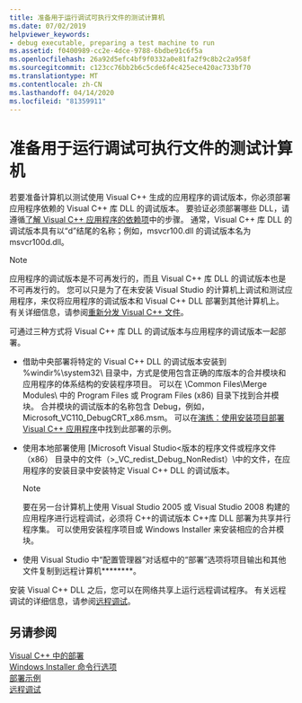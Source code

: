```yaml
---
title: 准备用于运行调试可执行文件的测试计算机
ms.date: 07/02/2019
helpviewer_keywords:
- debug executable, preparing a test machine to run
ms.assetid: f0400989-cc2e-4dce-9788-6bdbe91c6f5a
ms.openlocfilehash: 26a92d5efc4bf9f0332a0e81fa2f9c8b2c2a958f
ms.sourcegitcommit: c123cc76bb2b6c5cde6f4c425ece420ac733bf70
ms.translationtype: MT
ms.contentlocale: zh-CN
ms.lasthandoff: 04/14/2020
ms.locfileid: "81359911"
---
```

# <a name="preparing-a-test-machine-to-run-a-debug-executable"></a>准备用于运行调试可执行文件的测试计算机

若要准备计算机以测试使用 Visual C++ 生成的应用程序的调试版本，你必须部署应用程序依赖的 Visual C++ 库 DLL 的调试版本。 要验证必须部署哪些 DLL，请遵循[了解 Visual C++ 应用程序的依赖项](understanding-the-dependencies-of-a-visual-cpp-application.md)中的步骤。 通常，Visual C++ 库 DLL 的调试版本具有以“d”结尾的名称；例如，msvcr100.dll 的调试版本名为 msvcr100d.dll。

> [!NOTE]
> 应用程序的调试版本是不可再发行的，而且 Visual C++ 库 DLL 的调试版本也是不可再发行的。 您可以只是为了在未安装 Visual Studio 的计算机上调试和测试应用程序，来仅将应用程序的调试版本和 Visual C++ DLL 部署到其他计算机上。 有关详细信息，请参阅[重新分发 Visual C++ 文件](redistributing-visual-cpp-files.md)。

可通过三种方式将 Visual C++ 库 DLL 的调试版本与应用程序的调试版本一起部署。

- 借助中央部署将特定的 Visual C++ DLL 的调试版本安装到 %windir%\system32\ 目录中，方式是使用包含正确的库版本的合并模块和应用程序的体系结构的安装程序项目。 可以在 \Common Files\Merge Modules\\ 中的 Program Files 或 Program Files (x86) 目录下找到合并模块。 合并模块的调试版本的名称包含 Debug，例如，Microsoft_VC110_DebugCRT_x86.msm。 可以在[演练：使用安装项目部署 Visual C++ 应用程序](walkthrough-deploying-a-visual-cpp-application-by-using-a-setup-project.md)中找到此部署的示例。

- 使用本地部署使用 [Microsoft Visual Studio\<版本的程序文件或程序文件 （x86） 目录中的文件（>_VC_redist_Debug_NonRedist）\\中的文件，在应用程序的安装目录中安装特定 Visual C++ DLL 的调试版本。

    > [!NOTE]
    >  要在另一台计算机上使用 Visual Studio 2005 或 Visual Studio 2008 构建的应用程序进行远程调试，必须将 C++的调试版本 C++库 DLL 部署为共享并行程序集。 可以使用安装程序项目或 Windows Installer 来安装相应的合并模块。

- 使用 Visual Studio 中“配置管理器”对话框中的“部署”选项将项目输出和其他文件复制到远程计算机********。

安装 Visual C++ DLL 之后，您可以在网络共享上运行远程调试程序。 有关远程调试的详细信息，请参阅[远程调试](/visualstudio/debugger/remote-debugging)。

## <a name="see-also"></a>另请参阅

[Visual C++ 中的部署](deployment-in-visual-cpp.md)<br>
[Windows Installer 命令行选项](/windows/win32/Msi/command-line-options)<br>
[部署示例](deployment-examples.md)<br>
[远程调试](/visualstudio/debugger/remote-debugging)
